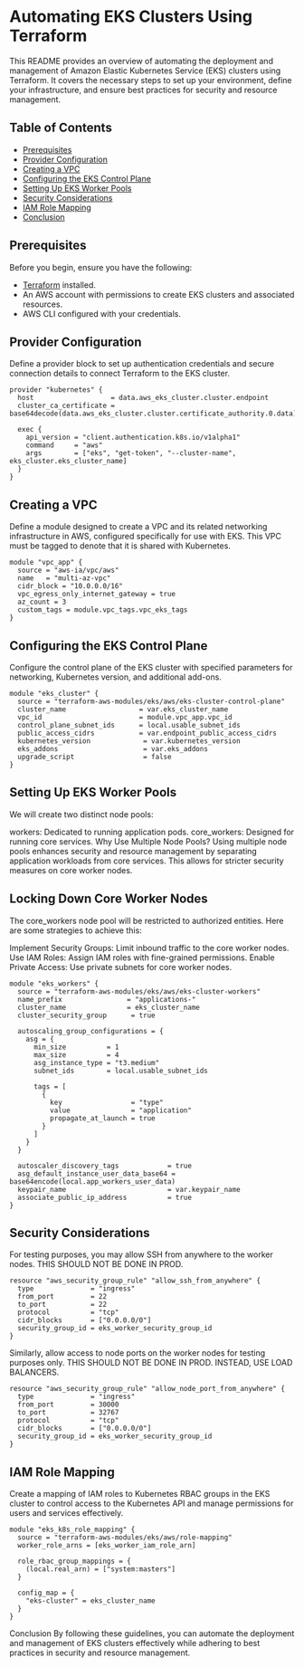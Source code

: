 
# Automating EKS Clusters Using Terraform

This README provides an overview of automating the deployment and management of Amazon Elastic Kubernetes Service (EKS) clusters using Terraform. It covers the necessary steps to set up your environment, define your infrastructure, and ensure best practices for security and resource management.

## Table of Contents

- [Prerequisites](#prerequisites)
- [Provider Configuration](#provider-configuration)
- [Creating a VPC](#creating-a-vpc)
- [Configuring the EKS Control Plane](#configuring-the-eks-control-plane)
- [Setting Up EKS Worker Pools](#setting-up-eks-worker-pools)
- [Security Considerations](#security-considerations)
- [IAM Role Mapping](#iam-role-mapping)
- [Conclusion](#conclusion)

## Prerequisites

Before you begin, ensure you have the following:

- [Terraform](https://www.terraform.io/downloads.html) installed.
- An AWS account with permissions to create EKS clusters and associated resources.
- AWS CLI configured with your credentials.

## Provider Configuration

Define a provider block to set up authentication credentials and secure connection details to connect Terraform to the EKS cluster.

```hcl
provider "kubernetes" {
  host                   = data.aws_eks_cluster.cluster.endpoint
  cluster_ca_certificate = base64decode(data.aws_eks_cluster.cluster.certificate_authority.0.data)

  exec {
    api_version = "client.authentication.k8s.io/v1alpha1"
    command     = "aws"
    args        = ["eks", "get-token", "--cluster-name", eks_cluster.eks_cluster_name]
  }
}
```
## Creating a VPC
Define a module designed to create a VPC and its related networking infrastructure in AWS, configured specifically for use with EKS. This VPC must be tagged to denote that it is shared with Kubernetes.
```hcl
module "vpc_app" {
  source = "aws-ia/vpc/aws"
  name   = "multi-az-vpc"
  cidr_block = "10.0.0.0/16"
  vpc_egress_only_internet_gateway = true
  az_count = 3
  custom_tags = module.vpc_tags.vpc_eks_tags
}
```
## Configuring the EKS Control Plane
Configure the control plane of the EKS cluster with specified parameters for networking, Kubernetes version, and additional add-ons.
```hcl
module "eks_cluster" {
  source = "terraform-aws-modules/eks/aws/eks-cluster-control-plane"
  cluster_name                  = var.eks_cluster_name
  vpc_id                        = module.vpc_app.vpc_id
  control_plane_subnet_ids      = local.usable_subnet_ids
  public_access_cidrs           = var.endpoint_public_access_cidrs
  kubernetes_version             = var.kubernetes_version
  eks_addons                     = var.eks_addons
  upgrade_script                 = false
}
```
## Setting Up EKS Worker Pools
We will create two distinct node pools:

workers: Dedicated to running application pods.
core_workers: Designed for running core services.
Why Use Multiple Node Pools?
Using multiple node pools enhances security and resource management by separating application workloads from core services. This allows for stricter security measures on core worker nodes.

## Locking Down Core Worker Nodes
The core_workers node pool will be restricted to authorized entities. Here are some strategies to achieve this:

Implement Security Groups: Limit inbound traffic to the core worker nodes.
Use IAM Roles: Assign IAM roles with fine-grained permissions.
Enable Private Access: Use private subnets for core worker nodes.
```hcl
module "eks_workers" {
  source = "terraform-aws-modules/eks/aws/eks-cluster-workers"
  name_prefix                = "applications-"
  cluster_name               = eks_cluster_name
  cluster_security_group      = true
  
  autoscaling_group_configurations = {
    asg = {
      min_size          = 1
      max_size          = 4
      asg_instance_type = "t3.medium"
      subnet_ids        = local.usable_subnet_ids
      
      tags = [
        {
          key                 = "type"
          value               = "application"
          propagate_at_launch = true
        }
      ]
    }
  }
  
  autoscaler_discovery_tags            = true
  asg_default_instance_user_data_base64 = base64encode(local.app_workers_user_data)
  keypair_name                         = var.keypair_name
  associate_public_ip_address          = true
}
```
## Security Considerations
For testing purposes, you may allow SSH from anywhere to the worker nodes. THIS SHOULD NOT BE DONE IN PROD.

```hcl
resource "aws_security_group_rule" "allow_ssh_from_anywhere" {
  type              = "ingress"
  from_port         = 22
  to_port           = 22
  protocol          = "tcp"
  cidr_blocks       = ["0.0.0.0/0"]
  security_group_id = eks_worker_security_group_id
}
```
Similarly, allow access to node ports on the worker nodes for testing purposes only. THIS SHOULD NOT BE DONE IN PROD. INSTEAD, USE LOAD BALANCERS.
```hcl
resource "aws_security_group_rule" "allow_node_port_from_anywhere" {
  type              = "ingress"
  from_port         = 30000
  to_port           = 32767
  protocol          = "tcp"
  cidr_blocks       = ["0.0.0.0/0"]
  security_group_id = eks_worker_security_group_id
}
```
## IAM Role Mapping
Create a mapping of IAM roles to Kubernetes RBAC groups in the EKS cluster to control access to the Kubernetes API and manage permissions for users and services effectively.

```hcl
module "eks_k8s_role_mapping" {
  source = "terraform-aws-modules/eks/aws/role-mapping"
  worker_role_arns = [eks_worker_iam_role_arn]
  
  role_rbac_group_mappings = {
    (local.real_arn) = ["system:masters"]
  }
  
  config_map = {
    "eks-cluster" = eks_cluster_name
  }
}
```
Conclusion
By following these guidelines, you can automate the deployment and management of EKS clusters effectively while adhering to best practices in security and resource management.

